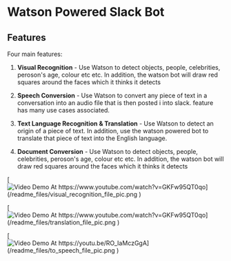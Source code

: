 # Watson Powered Slack Bot

## Features
Four main features: 

  1) **Visual Recognition** - Use Watson to detect objects, people, celebrities, peroson's age, colour etc etc. In addition, the                             watson bot will draw red squares around the faces which it thinks it detects
 
  1) **Speech Conversion** -  Use Watson to convert any piece of text in a conversation into an audio file that is then posted i                             into slack. feature has many use cases associated. 
  
  1) **Text Language Recognition & Translation** - Use Watson to detect an origin of a piece of text. In addition, use the watson powered bot to translate that piece of text into the English language. 
  
  1) **Document Conversion** - Use Watson to detect objects, people, celebrities, peroson's age, colour etc etc. In addition, the                             watson bot will draw red squares around the faces which it thinks it detects
   
  
[![Video Demo At https://www.youtube.com/watch?v=GKFw95QT0qo](/readme_files/visual_recognition_file_pic.png
)](https://www.youtube.com/watch?v=GKFw95QT0qo "Video Demo At https://www.youtube.com/watch?v=GKFw95QT0qo")

 
[![Video Demo At https://www.youtube.com/watch?v=GKFw95QT0qo](/readme_files/translation_file_pic.png
)](https://www.youtube.com/watch?v=GKFw95QT0qo "Video Demo At https://www.youtube.com/watch?v=GKFw95QT0qo")

[![Video Demo At https://youtu.be/RO_IaMczGgA](/readme_files/to_speech_file_pic.png
)](https://www.youtube.com/watch?v=GKFw95QT0qo "Video Demo At https://youtu.be/RO_IaMczGgA")

